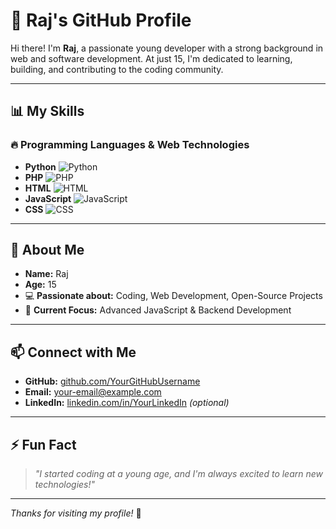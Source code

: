 # 🚀 Raj's GitHub Profile

Hi there! I'm **Raj**, a passionate young developer with a strong background in web and software development. At just 15, I'm dedicated to learning, building, and contributing to the coding community.

---

## 📊 My Skills

### 🔥 Programming Languages & Web Technologies  

- **Python** ![Python](https://img.shields.io/badge/Python-100%25-brightgreen?style=for-the-badge&logo=python&logoColor=white)
- **PHP** ![PHP](https://img.shields.io/badge/PHP-99%25-blueviolet?style=for-the-badge&logo=php&logoColor=white)
- **HTML** ![HTML](https://img.shields.io/badge/HTML-100%25-orange?style=for-the-badge&logo=html5&logoColor=white)
- **JavaScript** ![JavaScript](https://img.shields.io/badge/JavaScript-70%25-yellow?style=for-the-badge&logo=javascript&logoColor=black)
- **CSS** ![CSS](https://img.shields.io/badge/CSS-70%25-blue?style=for-the-badge&logo=css3&logoColor=white)

---

## 🌟 About Me

- **Name:** Raj  
- **Age:** 15  
- 💻 **Passionate about:** Coding, Web Development, Open-Source Projects  
- 🎯 **Current Focus:** Advanced JavaScript & Backend Development  

---

## 📫 Connect with Me  

- **GitHub:** [github.com/YourGitHubUsername](https://github.com/YourGitHubUsername)  
- **Email:** your-email@example.com  
- **LinkedIn:** [linkedin.com/in/YourLinkedIn](https://linkedin.com/in/YourLinkedIn) *(optional)*  

---

## ⚡ Fun Fact  

> *"I started coding at a young age, and I'm always excited to learn new technologies!"*

---

*Thanks for visiting my profile!* 🚀
